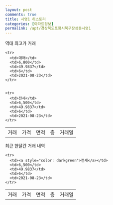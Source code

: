 ```yaml
---
layout: post
comments: true
title: 시영1 히스토리
categories: [아파트정보]
permalink: /apt/경상북도포항시북구장성동시영1
---
```


역대 최고가 거래
<table class="sortable">
    <tr>
      <td>거래</td>
      <td>가격</td>
      <td>면적</td>
      <td>층</td>
      <td>거래일</td>
    </tr>
    
    <tr>
      <td>매매</td>
      <td>6,800</td>
      <td>49.9837</td>
      <td>6</td>
      <td>2021-08-23</td>
    </tr>
        
    
    <tr>
      <td>전세</td>
      <td>6,500</td>
      <td>49.9837</td>
      <td>6</td>
      <td>2021-08-23</td>
    </tr>
        
    
</table>

최근 한달간 거래 내역

<font size='small'>
<table class="sortable">
    <tr>
      <td>거래</td>
      <td>가격</td>
      <td>면적</td>
      <td>층</td>
      <td>거래일</td>
    </tr>

    <tr>
      <td><a style="color: darkgreen">전세</a></td>
      <td>6,500</td>
      <td>49.9837</td>
      <td>6</td>
      <td>2021-08-23</td>
    </tr>
      
</table>
</font>

